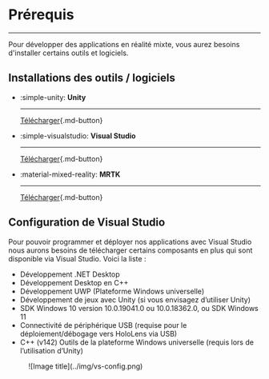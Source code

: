 # Prérequis

***

Pour développer des applications en réalité mixte, vous aurez besoins d'installer certains outils et logiciels.

## Installations des outils / logiciels

<div class="grid cards" markdown>

-   :simple-unity: **Unity**
  
    --- 

    [Télécharger](https://unity.com/fr/download){.md-button}

-   :simple-visualstudio: **Visual Studio**

    ---

    [Télécharger](https://visualstudio.microsoft.com/fr/downloads/){.md-button}

-   :material-mixed-reality: **MRTK**

    ---

    [Télécharger](https://www.microsoft.com/en-us/download/details.aspx?id=102778){.md-button}

</div>

## Configuration de Visual Studio

Pour pouvoir programmer et déployer nos applications avec Visual Studio nous aurons besoins de télécharger certains composants en plus qui sont disponible via Visual Studio. Voici la liste :

* Développement .NET Desktop
* Développement Desktop en C++
* Développement UWP (Plateforme Windows universelle)
* Développement de jeux avec Unity (si vous envisagez d’utiliser Unity)
* SDK Windows 10 version 10.0.19041.0 ou 10.0.18362.0, ou SDK Windows 11
* Connectivité de périphérique USB (requise pour le déploiement/débogage vers HoloLens via USB)
* C++ (v142) Outils de la plateforme Windows universelle (requis lors de l’utilisation d’Unity)

<figure markdown="span">![Image title](../img/vs-config.png)</figure>

</div>